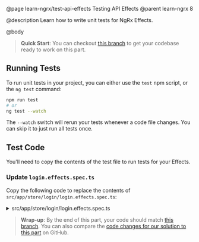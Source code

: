 @page learn-ngrx/test-api-effects Testing API Effects
@parent learn-ngrx 8

@description Learn how to write unit tests for NgRx Effects.

@body

> **Quick Start**: You can checkout [this branch](https://github.com/bitovi/angular-ngrx-chat/tree/create-api-effects) to get your codebase ready to work on this part.


## Running Tests

To run unit tests in your project, you can either use the `test` npm script, or the `ng test` command:

```bash
npm run test
# or
ng test --watch
```

The `--watch` switch will rerun your tests whenever a code file changes. You can skip it to just run all tests once.


## Test Code

You'll need to copy the contents of the test file to run tests for your Effects.

### Update `login.effects.spec.ts` 

Copy the following code to replace the contents of `src/app/store/login/login.effects.spec.ts`:

<details>
<summary>src/app/store/login/login.effects.spec.ts</summary>
@sourceref ./login.effects.spec.ts
</details>


> **Wrap-up**: By the end of this part, your code should match [this branch](https://github.com/bitovi/angular-ngrx-chat/tree/test-api-effects). You can also compare the [code changes for our solution to this part](https://github.com/bitovi/angular-ngrx-chat/compare/create-api-effects...test-api-effects) on GitHub.
